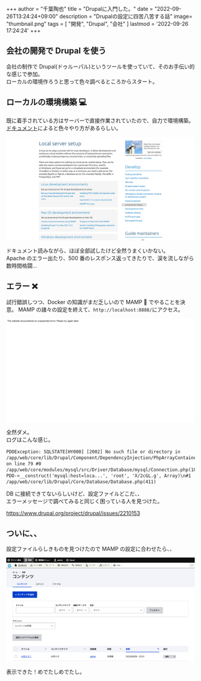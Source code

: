 +++
author = "千葉陶也"
title = "Drupalに入門した。"
date = "2022-09-26T13:24:24+09:00"
description = "Drupalの設定に四苦八苦する話"
image= "thumbnail.png"
tags = [
    "開発", "Drupal", "会社"
]
lastmod = '2022-09-26 17:24:24'
+++

## 会社の開発で Drupal を使う

会社の制作で Drupal(ドゥルーパル)というツールを使っていて、そのお手伝い的な感じで参加。  
ローカルの環境作ろうと思って色々調べるところからスタート。

## ローカルの環境構築 💻

既に着手されている方はサーバーで直接作業されていたので、自力で環境構築。  
[ドキュメント](https://www.drupal.org/docs/develop/local-server-setup)によると色々やり方があるらしい。

![DocumentのSetupページ](docs-setup-page.png)

ドキュメント読みながら、ほぼ全部試したけど全然うまくいかない。  
Apache のエラー出たり、500 番のレスポンス返ってきたりで、涙を流しながら数時間格闘...

## エラー ❌

試行錯誤しつつ、Docker の知識がまだ乏しいので MAMP 🐘 でやることを決意。
MAMP の諸々の設定を終えて、`http://localhost:8888/`にアクセス。

![エラーページ](localhost-8888.png)

全然ダメ。  
ログはこんな感じ。

```
PDOException: SQLSTATE[HY000] [2002] No such file or directory in /app/web/core/lib/Drupal/Component/DependencyInjection/PhpArrayContainer.php on line 79 #0 /app/web/core/modules/mysql/src/Driver/Database/mysql/Connection.php(189): PDO->__construct('mysql:host=loca...', 'root', 'X/2cGL.g', Array)\n#1 /app/web/core/lib/Drupal/Core/Database/Database.php(411)
```

DB に接続できてないらしいけど、設定ファイルどこだ、、  
エラーメッセージで調べてみると同じく困っている人を見つけた。

https://www.drupal.org/project/drupal/issues/2210153

## ついに、、

設定ファイルらしきものを見つけたので MAMP の設定に合わせたら、、

![設定完了画面](success.png)

表示できた！めでたしめでたし。
